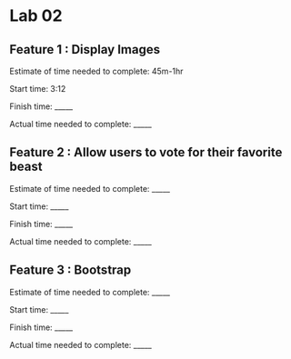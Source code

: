 # Lab 02

## Feature 1 : Display Images

Estimate of time needed to complete: 45m-1hr

Start time: 3:12

Finish time: _____

Actual time needed to complete: _____

## Feature 2 : Allow users to vote for their favorite beast

Estimate of time needed to complete: _____

Start time: _____

Finish time: _____

Actual time needed to complete: _____

## Feature 3 : Bootstrap

Estimate of time needed to complete: _____

Start time: _____

Finish time: _____

Actual time needed to complete: _____